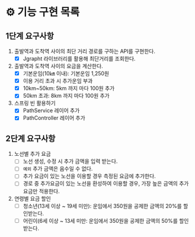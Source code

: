 # ⚙ 기능 구현 목록

## 1단계 요구사항 
1. 출발역과 도착역 사이의 최단 거리 경로를 구하는 API를 구현한다.
   - [x] Jgrapht 라이브러리를 활용해 최단거리를 조회한다.

2. 출발역과 도착역 사이의 요금을 계산한다.
   - [x] 기본운임(10㎞ 이내): 기본운임 1,250원
   - [x] 이용 거리 초과 시 추가운임 부과
   - [x] 10km~50km: 5km 까지 마다 100원 추가
   - [x] 50km 초과: 8km 까지 마다 100원 추가

3. 스프링 빈 활용하기
   - [x] PathService 레이어 추가
   - [x] PathController 레이어 추가

## 2단계 요구사항
1. 노선별 추가 요금
   - [ ] 노선 생성, 수정 시 추가 금액을 입력 받는다.
   - [ ] `예외` 추가 금액은 음수일 수 없다.
   - [ ] 추가 요금이 있는 노선을 이용할 경우 측정된 요금에 추가한다.
   - [ ] 경로 중 추가요금이 있는 노선을 환성하여 이용할 경우, 가장 높은 금액의 추가 요금만 적용한다.

2. 연령별 요금 할인
   - [ ] 청소년(13세 이상 ~ 19세 미만): 운임에서 350원을 공제한 금액의 20%를 할인받는다.
   - [ ] 어린이(6세 이상 ~ 13세 미만: 운임에서 350원을 공제한 금액의 50%를 할인받는다.
